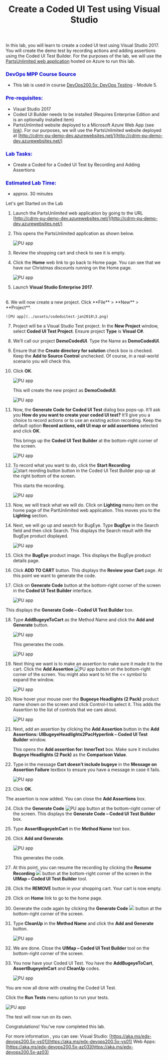 ﻿---
layout: page
title:  Create a Coded UI Test using Visual Studio
category: Testing
order: 6
---




In this lab, you will learn to create a coded UI test using Visual Studio 2017. You will create the demo test by recording actions and adding assertions using the Coded UI Test Builder. For the purposes of the lab, we will use the [PartsUnlimited web application](http://cdrm-pu-demo-dev.azurewebsites.net/) hosted on Azure to run this lab.

<h3><span style="color: #0000CD;">DevOps MPP Course Source </span></h3>

- This lab is used in course [DevOps200.5x: DevOps Testing](https://www.edx.org/course/devops-testing-microsoft-devops200-5x-0) - Module 5.

<h3><span style="color: #0000CD;"> Pre-requisites:</span></h3>

- Visual Studio 2017
- Coded UI Builder needs to be installed (Requires Enterprise Edition and is an optionally installed item)
- PartsUnlimited website deployed to a Microsoft Azure Web App (see [link](https://github.com/Microsoft/PartsUnlimited/blob/aspnet45/docs/Deployment.md)).  For our purposes, we will use the PartsUnlimited website deployed at [http://cdrm-pu-demo-dev.azurewebsites.net/](http://cdrm-pu-demo-dev.azurewebsites.net/)



<h3><span style="color: #0000CD;"> Lab Tasks:</span></h3>

- Create a Coded for a Coded UI Test by Recording and Adding Assertions 

<h3><span style="color: #0000CD;">Estimated Lab Time:</span></h3>

- approx. 30 minutes  

Let's get Started on the Lab

1. Launch the PartsUnlimited web application by going to the URL [http://cdrm-pu-demo-dev.azurewebsites.net/](http://cdrm-pu-demo-dev.azurewebsites.net/) 

2. This opens the PartsUnlimited application as shown below. 

    ![PU app](../assets/codeduitest-jan2018/1.png)


3. Review the shopping cart and check to see it is empty.


4. Click the **Home** web link to go back to Home page. You can see that we have our Christmas discounts running on the Home page. 

    ![PU app](../assets/codeduitest-jan2018\2.png)


5. Launch **Visual Studio Enterprise 2017**. 
<br>
6. We will now create a new project. Click **File** > **New** > **Project**. 

    ![PU app](../assets/codeduitest-jan2018\3.png)


7. Project will be a Visual Studio Test project. In the **New Project** window, select **Coded UI Test Project**. Ensure project **Type** is **Visual C#**. 

8. We’ll call our project **DemoCodedUI**. Type the Name as **DemoCodedUI**. 

9. Ensure that the **Create directory for solution** check box is checked. Keep the **Add to Source Control** unchecked. Of course, in a real-world scenario you will check this. 

10. Click **OK**. 

    ![PU app](../assets/codeduitest-jan2018\4.png)

    This will create the new project as **DemoCodedUI**.

    ![PU app](../assets/codeduitest-jan2018\5.png)


11. Now, the **Generate Code for Coded UI Test** dialog box pops-up. It’ll ask you **How do you want to create your coded UI test?** It’ll give you a choice to record actions or to use an existing action recording. Keep the default option **Record actions, edit UI map or add assertions** selected and click **OK**.

    This brings up the **Coded UI Test Builder** at the bottom-right corner of the screen. 
 
    ![PU app](../assets/codeduitest-jan2018\6.png)

12. To record what you want to do, click the **Start Recording** ![start reording button](../assets/codeduitest-jan2018\6a.png) button in the Coded UI Test Builder pop-up at the right bottom of the screen. 

    This starts the recording. 

    ![PU app](../assets/codeduitest-jan2018\7.png)

13. Now, we will track what we will do. Click on **Lighting** menu item on the home page of the PartUnlimited web application. This moves you to the **Lighting** section. 

14. Next, we will go up and search for BugEye. Type **BugEye** in the Search field and then click Search.  This displays the Search result with the BugEye product displayed. 

    ![PU app](../assets/codeduitest-jan2018\8.png)

15. Click the **BugEye** product image. This displays the BugEye product details page. 

16. Click **ADD TO CART** button. This displays the **Review your Cart** page. 
At this point we want to generate the code. 

17. Click on **Generate Code** button at the bottom-right corner of the screen in the **Coded UI Test Builder** interface. 

    ![PU app](../assets/codeduitest-jan2018\9.png)

This displays the **Generate Code – Coded UI Test Builder** box. 

18. Type **AddBugeyeToCart** as the Method Name and click the **Add and Generate** button. 

    ![PU app](../assets/codeduitest-jan2018\10.png)

    This generates the code.
         
    ![PU app](../assets/codeduitest-jan2018\11.png)
        
19. Next thing we want is to make an assertion to make sure it made it to the cart. Click the **Add Assertion** ![PU app](../assets/codeduitest-jan2018\12.png) button on the bottom-right corner of the screen. You might also want to hit the << symbol to expand the window.

    ![PU app](../assets/codeduitest-jan2018\13.png)

20. Now hover your mouse over the **Bugeeye Headlights (2 Pack)** product name shown on the screen and click Control-I to select it. This adds the Assertion to the list of controls that we care about. 

    ![PU app](../assets/codeduitest-jan2018\14.png)



21. Next, add an assertion by clicking the **Add Assertion** button in the **Add Assertions: UIBugeyeHeadlights2PacHyperlink – Coded UI Test Builder** window. 

    This opens the **Add assertion for: InnerText** box. Make sure it includes **Bugeye Headlights (2 Pack)** as the **Comparison Value**. 

22. Type in the message **Cart doesn’t include bugeye** in the **Message on Assertion Failure** textbox to ensure you have a message in case it fails. 

    ![PU app](../assets/codeduitest-jan2018\15.png)

23. Click **OK**. 

The assertion is now added. You can close the **Add Assertions** box. 



24. Click the **Generate Code** ![PU app](../assets/codeduitest-jan2018\16.png) button at the bottom-right corner of the screen. This displays the **Generate Code – Coded UI Test Builder** box. 

25. Type **AssertBugeyeInCart** in the **Method Name** text box.

26. Click **Add and Generate**. 

    ![PU app](../assets/codeduitest-jan2018\17.png)

    This generates the code. 

27. At this point, you can resume the recording by clicking the **Resume Recording** ![](../assets/codeduitest-jan2018\18.png) button at the bottom-right corner of the screen in the **UIMap – Coded UI Test Builder** tool. 

28. Click the **REMOVE** button in your shopping cart. Your cart is now empty. 
        
29. Click on **Home** link to go to the home page. 
        
30. Generate the code again by clicking the **Generate Code** ![](../assets/codeduitest-jan2018\19.png)  button at the bottom-right corner of the screen.
        
31. Type **CleanUp** in the **Method Name** and click the **Add and Generate** button. 

    ![PU app](../assets/codeduitest-jan2018\20.png)
        
32. We are done. Close the **UIMap – Coded UI Test Builder** tool on the bottom-right corner of the screen. 
        
33. You now have your Coded UI Test. You have the **AddBugeyeToCart**, **AssertBugeyeInCart** and **CleanUp** codes. 

    ![PU app](../assets/codeduitest-jan2018\21.png)
        
You are now all done with creating the Coded UI Test.  


Click the **Run Tests** menu option to run your tests. 
    
![PU app](../assets/codeduitest-jan2018\22.png)
        

The test will now run on its own. 

Congratulations! You've now completed this lab. 

For more information , you can see: 
Visual Studio: [https://aka.ms/edx-devops200.5x-vs01](https://aka.ms/edx-devops200.5x-vs01) 
Web Apps: [https://aka.ms/edx-devops200.5x-az03](https://aka.ms/edx-devops200.5x-az03)
